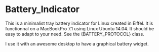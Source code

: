 Battery_Indicator
=================

This is a minimalist tray battery indicator for Linux created in Eiffel. It 
is functionnal on a MacBookPro 7.1 using Linux Ubuntu 14.04. It should be 
easy to adapt to your need. See the {BATTERY_PROTOCOL} class.

I use it with an awesome desktop to have a graphical battery widget.

